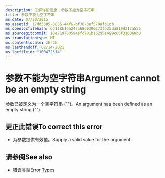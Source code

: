 ```yaml
---
description: 了解详细信息：参数不能为空字符串
title: 参数不能为空字符串
ms.date: 07/20/2015
ms.assetid: 17dd3385-8655-44f6-bf36-3ef570afb1cb
ms.openlocfilehash: 6d118b1ea247a68d030e273fb35da819d317a555
ms.sourcegitcommit: 10e719780594efc781b15295e499c66f316068b8
ms.translationtype: MT
ms.contentlocale: zh-CN
ms.lasthandoff: 02/14/2021
ms.locfileid: "100472314"
---
```

# <a name="argument-cannot-be-an-empty-string"></a><span data-ttu-id="20860-103">参数不能为空字符串</span><span class="sxs-lookup"><span data-stu-id="20860-103">Argument cannot be an empty string</span></span>

<span data-ttu-id="20860-104">参数已被定义为一个空字符串 ("")。</span><span class="sxs-lookup"><span data-stu-id="20860-104">An argument has been defined as an empty string ("").</span></span>  
  
## <a name="to-correct-this-error"></a><span data-ttu-id="20860-105">更正此错误</span><span class="sxs-lookup"><span data-stu-id="20860-105">To correct this error</span></span>  
  
- <span data-ttu-id="20860-106">为参数提供有效值。</span><span class="sxs-lookup"><span data-stu-id="20860-106">Supply a valid value for the argument.</span></span>  
  
## <a name="see-also"></a><span data-ttu-id="20860-107">请参阅</span><span class="sxs-lookup"><span data-stu-id="20860-107">See also</span></span>

- [<span data-ttu-id="20860-108">错误类型</span><span class="sxs-lookup"><span data-stu-id="20860-108">Error Types</span></span>](../programming-guide/language-features/error-types.md)
